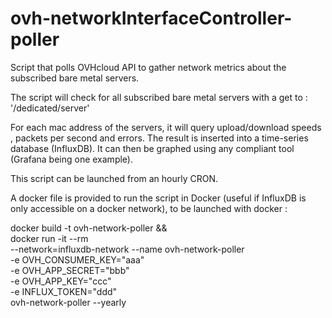 # ovh-networkInterfaceController-poller
Script that polls OVHcloud API to gather network metrics about the subscribed bare metal servers.

The script will check for all subscribed bare metal servers with a get to : '/dedicated/server'

For each mac address of the servers, it will query upload/download speeds , packets per second and errors. The result is inserted into a time-series database (InfluxDB). It can then be graphed using any compliant tool (Grafana being one example).

This script can be launched from an hourly CRON. 

A docker file is provided to run the script in Docker (useful if InfluxDB is only accessible on a docker network), to be launched with docker :

docker build -t ovh-network-poller && \
docker run -it --rm \
	--network=influxdb-network --name ovh-network-poller  \
	-e OVH_CONSUMER_KEY="aaa" \
	-e OVH_APP_SECRET="bbb" \
	-e OVH_APP_KEY="ccc" \
	-e INFLUX_TOKEN="ddd" \
	ovh-network-poller --yearly
